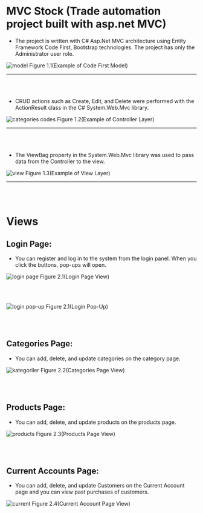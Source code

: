 # MVC Stock (Trade automation project built with asp.net MVC)

* The project is written with C# Asp.Net MVC architecture using Entity Framework Code First, Bootstrap technologies. The project has only the Administrator user role.

![model](https://user-images.githubusercontent.com/56682209/211857629-95806587-e7a0-4831-ac8d-79e33c8f6a22.png)
Figure 1.1(Example of Code First Model)

------------------------------------------------------------------------------------------------------------------------------------------------------

<br />
<br />

* CRUD actions such as Create, Edit, and Delete were performed with the ActionResult class in the C# System.Web.Mvc library.

![categories codes](https://user-images.githubusercontent.com/56682209/211857324-d3430357-a18d-4d55-b132-43eaca601343.png)
Figure 1.2(Example of Controller Layer)

-------------------------------------------------------------------------------------------------------------------------------------------------------

<br />
<br />

* The ViewBag property in the System.Web.Mvc library was used to pass data from the Controller to the view.

![view](https://user-images.githubusercontent.com/56682209/211858431-74be0c73-312b-4133-a746-18f887d02ecf.png)
Figure 1.3(Example of View Layer)

-------------------------------------------------------------------------------------------------------------------------------------------------------

<br />
<br />

# Views

## Login Page: ##
  * You can register and log in to the system from the login panel. When you click the buttons, pop-ups will open.
  
![login page](https://user-images.githubusercontent.com/56682209/211820216-df247cc1-75c9-4cdb-9c76-ae423450651e.png)
Figure 2.1(Login Page View)

<br />
<br />

![login pop-up](https://user-images.githubusercontent.com/56682209/211820629-4428cf65-46fb-45e7-a324-e61da6ff513e.png)
Figure 2.1(Login Pop-Up)

<br />
<br />

##  Categories Page: ##
* You can add, delete, and update categories on the category page.

![kategoriler](https://user-images.githubusercontent.com/56682209/211851928-1047fdf0-b6bf-4ee7-9f79-cf1615d20bde.png)
Figure 2.2(Categories Page View)

<br />
<br />

##  Products Page: ##
* You can add, delete, and update products on the products page.

![products](https://user-images.githubusercontent.com/56682209/211854945-daec1e0c-0fec-49c5-b6ce-933e19fb57a5.png)
Figure 2.3(Products Page View)

<br />
<br />

##  Current Accounts Page: ##
* You can add, delete, and update Customers on the Current Account page and you can view past purchases of customers.

![current](https://user-images.githubusercontent.com/56682209/211854526-cf24bef1-db37-46c8-9843-eac08b2e56d4.png)
Figure 2.4(Current Account Page View)



